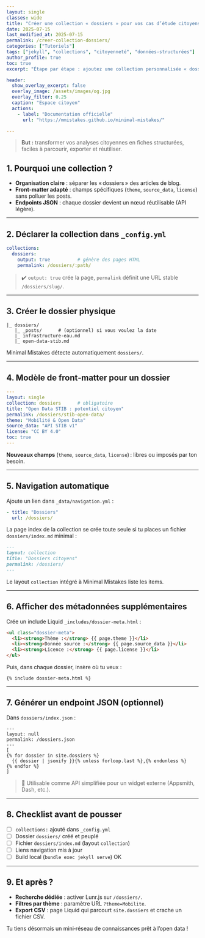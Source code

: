 ```yaml
---
layout: single
classes: wide
title: "Créer une collection « dossiers » pour vos cas d’étude citoyens"
date: 2025-07-15
last_modified_at: 2025-07-15
permalink: /creer-collection-dossiers/
categories: ["Tutoriels"]
tags: ["jekyll", "collections", "citoyenneté", "données-structurées"]
author_profile: true
toc: true
excerpt: "Étape par étape : ajoutez une collection personnalisée « dossiers » dans votre site Minimal Mistakes pour publier des cas d’étude structurés en YAML + Markdown."

header:
  show_overlay_excerpt: false
  overlay_image: /assets/images/og.jpg
  overlay_filter: 0.25
  caption: "Espace citoyen"
  actions:
    - label: "Documentation officielle"
      url: "https://mmistakes.github.io/minimal-mistakes/"

---
```


> **But :** transformer vos analyses citoyennes en fiches structurées, faciles à parcourir, exporter et réutiliser.

## 1. Pourquoi une collection ?

- **Organisation claire** : séparer les « dossiers » des articles de blog.  
- **Front‑matter adapté** : champs spécifiques (`theme`, `source_data`, `license`) sans polluer les posts.  
- **Endpoints JSON** : chaque dossier devient un nœud réutilisable (API légère).

---

## 2. Déclarer la collection dans `_config.yml`

```yaml
collections:
  dossiers:
    output: true          # génère des pages HTML
    permalink: /dossiers/:path/
```

> ✔️ `output: true` crée la page, `permalink` définit une URL stable `/dossiers/slug/`.

---

## 3. Créer le dossier physique

```
|_ dossiers/
   |_ _posts/      # (optionnel) si vous voulez la date
   |_ infrastructure-eau.md
   |_ open-data-stib.md
```

Minimal Mistakes détecte automatiquement `dossiers/`.

---

## 4. Modèle de front‑matter pour un dossier

```yaml
---
layout: single
collection: dossiers      # obligatoire
title: "Open Data STIB : potentiel citoyen"
permalink: /dossiers/stib-open-data/
theme: "Mobilité & Open Data"
source_data: "API STIB v1"
license: "CC BY 4.0"
toc: true
---
```

**Nouveaux champs** (`theme`, `source_data`, `license`) : libres ou imposés par ton besoin.

---

## 5. Navigation automatique

Ajoute un lien dans `_data/navigation.yml` :

```yaml
- title: "Dossiers"
  url: /dossiers/
```

La page index de la collection se crée toute seule si tu places un fichier `dossiers/index.md` minimal :

```markdown
---
layout: collection
title: "Dossiers citoyens"
permalink: /dossiers/
---
```

Le layout `collection` intégré à Minimal Mistakes liste les items.

---

## 6. Afficher des métadonnées supplémentaires

Crée un include Liquid `_includes/dossier-meta.html` :

```html
<ul class="dossier-meta">
  <li><strong>Thème :</strong> {{ page.theme }}</li>
  <li><strong>Donnée source :</strong> {{ page.source_data }}</li>
  <li><strong>Licence :</strong> {{ page.license }}</li>
</ul>
```

Puis, dans chaque dossier, insère où tu veux :

```liquid
{% include dossier-meta.html %}
```

---

## 7. Générer un endpoint JSON (optionnel)

Dans `dossiers/index.json` :

```liquid
---
layout: null
permalink: /dossiers.json
---
[
{% for dossier in site.dossiers %}
  {{ dossier | jsonify }}{% unless forloop.last %},{% endunless %}
{% endfor %}
]
```

> 🎯 Utilisable comme API simplifiée pour un widget externe (Appsmith, Dash, etc.).

---

## 8. Checklist avant de pousser

- [ ] `collections:` ajouté dans `_config.yml`  
- [ ] Dossier `dossiers/` créé et peuplé  
- [ ] Fichier `dossiers/index.md` (layout `collection`)  
- [ ] Liens navigation mis à jour  
- [ ] Build local (`bundle exec jekyll serve`) OK

---

## 9. Et après ?

- **Recherche dédiée** : activer Lunr.js sur `/dossiers/`.  
- **Filtres par thème** : paramètre URL `?theme=Mobilite`.  
- **Export CSV** : page Liquid qui parcourt `site.dossiers` et crache un fichier CSV.

Tu tiens désormais un mini‑réseau de connaissances prêt à l’open data !


